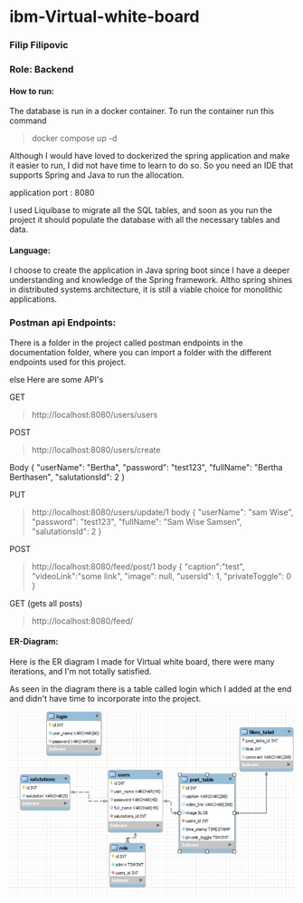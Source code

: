 # ibm-Virtual-white-board

### Filip Filipovic

### Role: Backend

#### How to run:

The database is run in a docker container. To run the container run this command 

> docker compose up -d

Although I would have loved to dockerized the spring application and make it easier to run, I did not have time to learn to do so. So you need an IDE that supports Spring and Java to run the allocation.

application port : 8080

I used Liquibase to migrate all the SQL tables, and soon as you run the project it should populate the database with all the necessary tables and data.

#### Language:

I choose to create the application in Java spring boot since I have a deeper understanding and knowledge of the Spring framework.
Altho spring shines in distributed systems architecture, it is still a viable choice for monolithic applications.

### Postman api Endpoints:

There is a folder in the project called postman endpoints in the documentation folder, where you can import a folder with the different endpoints used for this project.

else Here are some API's

GET
> http://localhost:8080/users/users 

POST
> http://localhost:8080/users/create 

 Body {
    "userName": "Bertha",
    "password": "test123",
    "fullName": "Bertha Berthasen",
    "salutationsId": 2
}

PUT
> http://localhost:8080/users/update/1
body {
    "userName": "sam Wise",
    "password": "test123",
    "fullName": "Sam Wise Samsen",
    "salutationsId": 2
}

POST
> http://localhost:8080/feed/post/1
body {
    "caption":"test",
    "videoLink":"some link",
    "image": null,
    "usersId": 1,
    "privateToggle": 0
}

GET (gets all posts)
> http://localhost:8080/feed/



#### ER-Diagram:

Here is the ER diagram I made for Virtual white board, there were many iterations, and I'm not totally satisfied.

As seen in the diagram there is a table called login which I added at the end and didn't have time to incorporate into the project.
 

![Alt text](./documentation/ER-digagram.jpg "Optional title")
